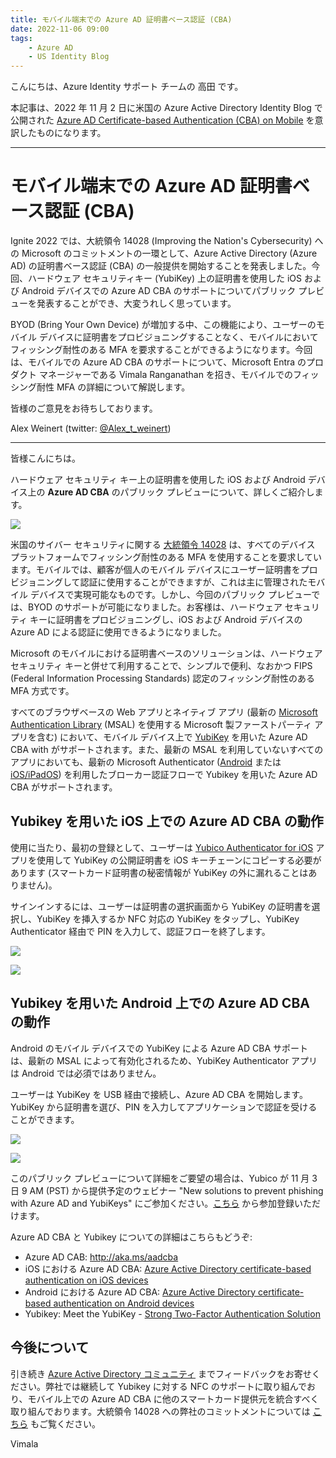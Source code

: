 ```yaml
---
title: モバイル端末での Azure AD 証明書ベース認証 (CBA)
date: 2022-11-06 09:00
tags:
    - Azure AD
    - US Identity Blog
---
```


こんにちは、Azure Identity サポート チームの 高田 です。

本記事は、2022 年 11 月 2 日に米国の Azure Active Directory Identity Blog で公開された [Azure AD Certificate-based Authentication (CBA) on Mobile](https://techcommunity.microsoft.com/t5/microsoft-entra-azure-ad-blog/azure-ad-certificate-based-authentication-cba-on-mobile/ba-p/2365672) を意訳したものになります。

---

# モバイル端末での Azure AD 証明書ベース認証 (CBA)

Ignite 2022 では、大統領令 14028 (Improving the Nation's Cybersecurity) への Microsoft のコミットメントの一環として、Azure Active Directory (Azure AD) の証明書ベース認証 (CBA) の一般提供を開始することを発表しました。今回、ハードウェア セキュリティキー (YubiKey) 上の証明書を使用した iOS および Android デバイスでの Azure AD CBA のサポートについてパブリック プレビューを発表することができ、大変うれしく思っています。

BYOD (Bring Your Own Device) が増加する中、この機能により、ユーザーのモバイル デバイスに証明書をプロビジョニングすることなく、モバイルにおいてフィッシング耐性のある MFA を要求することができるようになります。今回は、モバイルでの Azure AD CBA のサポートについて、Microsoft Entra のプロダクト マネージャーである Vimala Ranganathan を招き、モバイルでのフィッシング耐性 MFA の詳細について解説します。

皆様のご意見をお待ちしております。

Alex Weinert (twitter: [@Alex_t_weinert](https://twitter.com/alex_t_weinert))

---

皆様こんにちは。

ハードウェア セキュリティ キー上の証明書を使用した iOS および Android デバイス上の **Azure AD CBA** のパブリック プレビューについて、詳しくご紹介します。

![](./azure-ad-certificate-based-authentication-cba-on-mobile/SHDriggers_0-1667344126894.png)

米国のサイバー セキュリティに関する [大統領令 14028](https://www.whitehouse.gov/briefing-room/presidential-actions/2021/05/12/executive-order-on-improving-the-nations-cybersecurity/) は、すべてのデバイス プラットフォームでフィッシング耐性のある MFA を使用することを要求しています。モバイルでは、顧客が個人のモバイル デバイスにユーザー証明書をプロビジョニングして認証に使用することができますが、これは主に管理されたモバイル デバイスで実現可能なものです。しかし、今回のパブリック プレビューでは、BYOD のサポートが可能になりました。お客様は、ハードウェア セキュリティ キーに証明書をプロビジョニングし、iOS および Android デバイスの Azure AD による認証に使用できるようになりました。

Microsoft のモバイルにおける証明書ベースのソリューションは、ハードウェア セキュリティ キーと併せて利用することで、シンプルで便利、なおかつ FIPS (Federal Information Processing Standards) 認定のフィッシング耐性のある MFA 方式です。

すべてのブラウザベースの Web アプリとネイティブ アプリ (最新の [Microsoft Authentication Library](https://learn.microsoft.com/ja-jp/azure/active-directory/develop/msal-overview) (MSAL) を使用する Microsoft 製ファーストパーティ アプリを含む) において、モバイル デバイス上で [YubiKey](https://www.yubico.com/products/) を用いた Azure AD CBA with がサポートされます。また、最新の MSAL を利用していないすべてのアプリにおいても、最新の Microsoft Authenticator ([Android](https://play.google.com/store/apps/details?id=com.azure.authenticator&gl=US) または [iOS/iPadOS](https://apps.apple.com/app/microsoft-authenticator/id983156458)) を利用したブローカー認証フローで Yubikey を用いた Azure AD CBA がサポートされます。

## Yubikey を用いた iOS 上での Azure AD CBA の動作

使用に当たり、最初の登録として、ユーザーは [Yubico Authenticator for iOS](https://apps.apple.com/us/app/yubico-authenticator/id1476679808) アプリを使用して YubiKey の公開証明書を iOS キーチェーンにコピーする必要があります (スマートカード証明書の秘密情報が YubiKey の外に漏れることはありません)。

サインインするには、ユーザーは証明書の選択画面から YubiKey の証明書を選択し、YubiKey を挿入するか NFC 対応の YubiKey をタップし、YubiKey Authenticator 経由で PIN を入力して、認証フローを終了します。

![](./azure-ad-certificate-based-authentication-cba-on-mobile/SHDriggers_1-1667344126898.png)

![](./azure-ad-certificate-based-authentication-cba-on-mobile/SHDriggers_2-1667344126900.png)

## Yubikey を用いた Android 上での Azure AD CBA の動作

Android のモバイル デバイスでの YubiKey による Azure AD CBA サポートは、最新の MSAL によって有効化されるため、YubiKey Authenticator アプリは Android では必須ではありません。

ユーザーは YubiKey を USB 経由で接続し、Azure AD CBA を開始します。YubiKey から証明書を選び、PIN を入力してアプリケーションで認証を受けることができます。

![](./azure-ad-certificate-based-authentication-cba-on-mobile/SHDriggers_4-1667344126905.png)

![](./azure-ad-certificate-based-authentication-cba-on-mobile/SHDriggers_5-1667344126908.png)

このパブリック プレビューについて詳細をご要望の場合は、Yubico が 11 月 3 日 9 AM (PST) から提供予定のウェビナー "New solutions to prevent phishing with Azure AD and YubiKeys" にご参加ください。[こちら](https://www.brighttalk.com/webcast/15793/562225?utm_source=brighttalk-portal&utm_medium=web&utm_campaign=channel-page&utm_content=upcoming) から参加登録いただけます。

Azure AD CBA と Yubikey についての詳細はこちらもどうぞ:

- Azure AD CAB: http://aka.ms/aadcba 
- iOS における Azure AD CBA: [Azure Active Directory certificate-based authentication on iOS devices](https://learn.microsoft.com/en-us/azure/active-directory/authentication/concept-certificate-based-authentication-mobile-ios)
- Android における Azure AD CBA: [Azure Active Directory certificate-based authentication on Android devices](https://learn.microsoft.com/en-us/azure/active-directory/authentication/concept-certificate-based-authentication-mobile-android)
- Yubikey: Meet the YubiKey - [Strong Two-Factor Authentication Solution](https://www.yubico.com/why-yubico/)

## 今後について

引き続き [Azure Active Directory コミュニティ](https://feedback.azure.com/d365community/forum/22920db1-ad25-ec11-b6e6-000d3a4f0789) までフィードバックをお寄せください。弊社では継続して Yubikey に対する NFC のサポートに取り組んでおり、モバイル上での Azure AD CBA に他のスマートカード提供元を統合すべく取り組んでおります。大統領令 14028 への弊社のコミットメントについては [こちら](https://www.microsoft.com/en-us/federal/CyberEO.aspx) もご覧ください。

Vimala